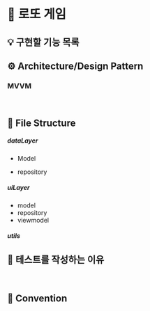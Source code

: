 # 🎰 로또 게임


## 💡 구현할 기능 목록


## ⚙️ Architecture/Design Pattern

### MVVM

<br/>

## 📑 File Structure

##### dataLayer

- Model
  
- repository

##### uiLayer

- model
- repository
- viewmodel

##### utils


## 🤔 테스트를 작성하는 이유

<br/>

## 📌 Convention


